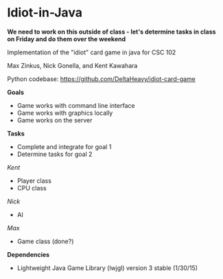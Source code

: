 Idiot-in-Java
=============

**We need to work on this outside of class - let's determine tasks in class on Friday and do them over the weekend**

Implementation of the "idiot" card game in java for CSC 102

Max Zinkus, Nick Gonella, and Kent Kawahara

Python codebase: https://github.com/DeltaHeavy/idiot-card-game

**Goals**
* Game works with command line interface
* Game works with graphics locally
* Game works on the server

**Tasks**
* Complete and integrate for goal 1
* Determine tasks for goal 2

*Kent*
* Player class
* CPU class

*Nick*
* AI

*Max*
* Game class (done?)

**Dependencies**
* Lightweight Java Game Library (lwjgl) version 3 stable (1/30/15)
